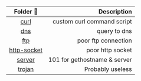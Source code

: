 |             Folder 📂            |                  Description |
| :------------------------------: | ---------------------------: |
|         [curl](./curl.py)        |   custom curl command script |
|          [dns](./dns.py)         |                 query to dns |
|          [ftp](./ftp.py)         |          poor ftp connection |
| [http-socket](./http-socket.py/) |             poor http socket |
|       [server](./server.py)      | 101 for gethostname & server |
|       [trojan](./trojan.py)      |             Probably useless |
